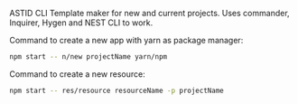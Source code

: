 ASTID CLI Template maker for new and current projects.
Uses commander, Inquirer, Hygen and NEST CLI to work.

Command to create a new app with yarn as package manager:

```bash
npm start -- n/new projectName yarn/npm
```

Command to create a new resource:

```bash
npm start -- res/resource resourceName -p projectName
```
